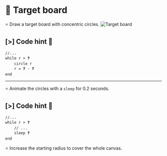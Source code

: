 # 🎯 Target board

⭐ Draw a target board with concentric circles.
![Target board](samples/loops/img/target.svg)

## [>] Code hint 🧚

```evy
//...
while r > ❓
    circle r
    r = ❓ - ❓
end
```

---

⭐ Animate the circles with a `sleep` for 0.2 seconds.

## [>] Code hint 🧚

```evy
//...
while r > ❓
    // ...
    sleep ❓
end
```

⭐ Increase the starting radius to cover the whole canvas.
